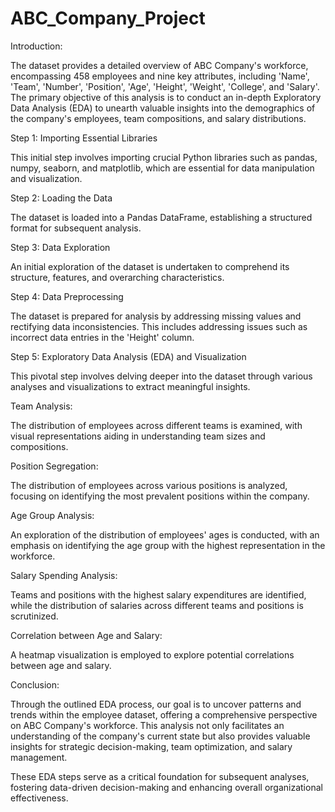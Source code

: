 # ABC_Company_Project

Introduction:

The dataset provides a detailed overview of ABC Company's workforce, encompassing 458 employees and nine key attributes, including 'Name', 'Team', 'Number', 'Position', 'Age', 'Height', 'Weight', 'College', and 'Salary'. The primary objective of this analysis is to conduct an in-depth Exploratory Data Analysis (EDA) to unearth valuable insights into the demographics of the company's employees, team compositions, and salary distributions.

Step 1: Importing Essential Libraries

This initial step involves importing crucial Python libraries such as pandas, numpy, seaborn, and matplotlib, which are essential for data manipulation and visualization.

Step 2: Loading the Data

The dataset is loaded into a Pandas DataFrame, establishing a structured format for subsequent analysis.

Step 3: Data Exploration

An initial exploration of the dataset is undertaken to comprehend its structure, features, and overarching characteristics.

Step 4: Data Preprocessing

The dataset is prepared for analysis by addressing missing values and rectifying data inconsistencies. This includes addressing issues such as incorrect data entries in the 'Height' column.

Step 5: Exploratory Data Analysis (EDA) and Visualization

This pivotal step involves delving deeper into the dataset through various analyses and visualizations to extract meaningful insights.

Team Analysis:

The distribution of employees across different teams is examined, with visual representations aiding in understanding team sizes and compositions.

Position Segregation:

The distribution of employees across various positions is analyzed, focusing on identifying the most prevalent positions within the company.

Age Group Analysis:

An exploration of the distribution of employees' ages is conducted, with an emphasis on identifying the age group with the highest representation in the workforce.

Salary Spending Analysis:

Teams and positions with the highest salary expenditures are identified, while the distribution of salaries across different teams and positions is scrutinized.

Correlation between Age and Salary:

A heatmap visualization is employed to explore potential correlations between age and salary.

Conclusion:


Through the outlined EDA process, our goal is to uncover patterns and trends within the employee dataset, offering a comprehensive perspective on ABC Company's workforce. This analysis not only facilitates an understanding of the company's current state but also provides valuable insights for strategic decision-making, team optimization, and salary management.

These EDA steps serve as a critical foundation for subsequent analyses, fostering data-driven decision-making and enhancing overall organizational effectiveness.
